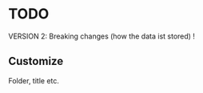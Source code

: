 # TODO


VERSION 2: Breaking changes (how the data ist stored) ! 

## Customize

Folder, title etc.

